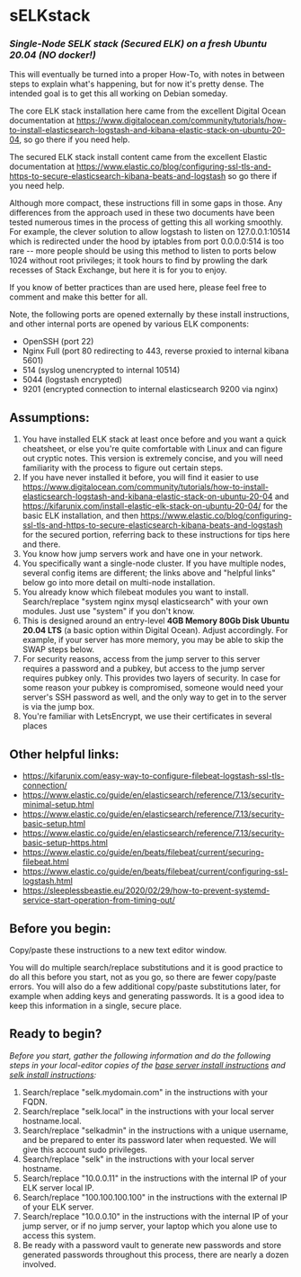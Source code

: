 # sELKstack

### *Single-Node SELK stack (Secured ELK) on a fresh Ubuntu 20.04 (NO docker!)*

This will eventually be turned into a proper How-To, with notes in between steps to explain what's happening, but for now it's pretty dense. The intended goal is to get this all working on Debian someday.

The core ELK stack installation here came from the excellent Digital Ocean documentation at https://www.digitalocean.com/community/tutorials/how-to-install-elasticsearch-logstash-and-kibana-elastic-stack-on-ubuntu-20-04, so go there if you need help. 

The secured ELK stack install content came from the excellent Elastic documentation at https://www.elastic.co/blog/configuring-ssl-tls-and-https-to-secure-elasticsearch-kibana-beats-and-logstash so go there if you need help.

Although more compact, these instructions fill in some gaps in those. Any differences from the approach used in these two documents have been tested numerous times in the process of getting this all working smoothly. For example, the clever solution to allow logstash to listen on 127.0.0.1:10514 which is redirected under the hood by iptables from port 0.0.0.0:514 is too rare -- more people should be using this method to listen to ports below 1024 without root privileges; it took hours to find by prowling the dark recesses of Stack Exchange, but here it is for you to enjoy.

If you know of better practices than are used here, please feel free to comment and make this better for all.

Note, the following ports are opened externally by these install instructions, and other internal ports are opened by various ELK components:

- OpenSSH (port 22)
- Nginx Full (port 80 redirecting to 443, reverse proxied to internal kibana 5601)
- 514 (syslog unencrypted to internal 10514)
- 5044 (logstash encrypted)
- 9201 (encrypted connection to internal elasticsearch 9200 via nginx)

## Assumptions:

1. You have installed ELK stack at least once before and you want a quick cheatsheet, or else you're quite comfortable with Linux and can figure out cryptic notes. This version is extremely concise, and you will need familiarity with the process to figure out certain steps.
1. If you have never installed it before, you will find it easier to use https://www.digitalocean.com/community/tutorials/how-to-install-elasticsearch-logstash-and-kibana-elastic-stack-on-ubuntu-20-04 and https://kifarunix.com/install-elastic-elk-stack-on-ubuntu-20-04/ for the basic ELK installation, and then https://www.elastic.co/blog/configuring-ssl-tls-and-https-to-secure-elasticsearch-kibana-beats-and-logstash for the secured portion, referring back to these instructions for tips here and there.
1. You know how jump servers work and have one in your network.
1. You specifically want a single-node cluster. If you have multiple nodes, several config items are different; the links above and "helpful links" below go into more detail on multi-node installation.
1. You already know which filebeat modules you want to install. Search/replace "system nginx mysql elasticsearch" with your own modules. Just use "system" if you don't know.
1. This is designed around an entry-level **4GB Memory 80Gb Disk Ubuntu 20.04 LTS** (a basic option within Digital Ocean). Adjust accordingly. For example, if your server has more memory, you may be able to skip the SWAP steps below.
1. For security reasons, access from the jump server to this server requires a password and a pubkey, but access to the jump server requires pubkey only. This provides two layers of security. In case for some reason your pubkey is compromised, someone would need your server's SSH password as well, and the only way to get in to the server is via the jump box.
1. You're familiar with LetsEncrypt, we use their certificates in several places

## Other helpful links:

- https://kifarunix.com/easy-way-to-configure-filebeat-logstash-ssl-tls-connection/
- https://www.elastic.co/guide/en/elasticsearch/reference/7.13/security-minimal-setup.html
- https://www.elastic.co/guide/en/elasticsearch/reference/7.13/security-basic-setup.html
- https://www.elastic.co/guide/en/elasticsearch/reference/7.13/security-basic-setup-https.html
- https://www.elastic.co/guide/en/beats/filebeat/current/securing-filebeat.html
- https://www.elastic.co/guide/en/beats/filebeat/current/configuring-ssl-logstash.html
- https://sleeplessbeastie.eu/2020/02/29/how-to-prevent-systemd-service-start-operation-from-timing-out/

## Before you begin:

Copy/paste these instructions to a new text editor window. 

You will do multiple search/replace substitutions and it is good practice to do all this before you start, not as you go, so there are fewer copy/paste errors. You will also do a few additional copy/paste substitutions later, for example when adding keys and generating passwords. It is a good idea to keep this information in a single, secure place.

## Ready to begin? 

*Before you start, gather the following information and do the following steps in your local-editor copies of the [base server install instructions](https://github.com/jaredatobe/sELKstack/blob/main/base_server_install_instructions.txt) and [selk install instructions](https://github.com/jaredatobe/sELKstack/blob/main/selk_install_instructions.txt):*

1. Search/replace "selk.mydomain.com" in the instructions with your FQDN.
1. Search/replace "selk.local" in the instructions with your local server hostname.local.
1. Search/replace "selkadmin" in the instructions with a unique username, and be prepared to enter its password later when requested. We will give this account sudo privileges.
1. Search/replace "selk" in the instructions with your local server hostname.
1. Search/replace "10.0.0.11" in the instructions with the internal IP of your ELK server local IP.
1. Search/replace "100.100.100.100" in the instructions with the external IP of your ELK server.
1. Search/replace "10.0.0.10" in the instructions with the internal IP of your jump server, or if no jump server, your laptop which you alone use to access this system.
1. Be ready with a password vault to generate new passwords and store generated passwords throughout this process, there are nearly a dozen involved.
